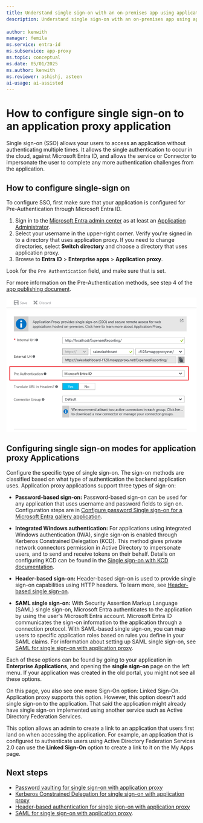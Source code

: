 ```yaml
---
title: Understand single sign-on with an on-premises app using application proxy
description: Understand single sign-on with an on-premises app using application proxy.

author: kenwith
manager: femila
ms.service: entra-id
ms.subservice: app-proxy
ms.topic: conceptual
ms.date: 05/01/2025
ms.author: kenwith
ms.reviewer: ashishj, asteen
ai-usage: ai-assisted
---
```


# How to configure single sign-on to an application proxy application

Single sign-on (SSO) allows your users to access an application without authenticating multiple times. It allows the single authentication to occur in the cloud, against Microsoft Entra ID, and allows the service or Connector to impersonate the user to complete any more authentication challenges from the application.

## How to configure single-sign on
To configure SSO, first make sure that your application is configured for Pre-Authentication through Microsoft Entra ID.

1. Sign in to the [Microsoft Entra admin center](https://entra.microsoft.com) as at least an [Application Administrator](~/identity/role-based-access-control/permissions-reference.md#application-administrator).
1. Select your username in the upper-right corner. Verify you're signed in to a directory that uses application proxy. If you need to change directories, select **Switch directory** and choose a directory that uses application proxy.
1. Browse to **Entra ID** > **Enterprise apps** > **Application proxy**.

 Look for the `Pre Authentication` field, and make sure that is set. 

For more information on the Pre-Authentication methods, see step 4 of the [app publishing document](application-proxy-add-on-premises-application.md).

   ![Pre-authentication method in Microsoft Entra admin center](./media/application-proxy-config-sso-how-to/app-proxy.png)

## Configuring single sign-on modes for application proxy Applications
Configure the specific type of single sign-on. The sign-on methods are classified based on what type of authentication the backend application uses. Application proxy applications support three types of sign-on:

-   **Password-based sign-on:** Password-based sign-on can be used for any application that uses username and password fields to sign on. Configuration steps are in [Configure password Single sign-on for a Microsoft Entra gallery application](~/identity/enterprise-apps/configure-password-single-sign-on-non-gallery-applications.md).

-   **Integrated Windows authentication:** For applications using integrated Windows authentication (IWA), single sign-on is enabled through Kerberos Constrained Delegation (KCD). This method gives private network connectors permission in Active Directory to impersonate users, and to send and receive tokens on their behalf. Details on configuring KCD can be found in the [Single sign-on with KCD documentation](how-to-configure-sso-with-kcd.md).

-   **Header-based sign-on:** Header-based sign-on is used to provide single sign-on capabilities using HTTP headers. To learn more, see [Header-based single sign-on](application-proxy-configure-single-sign-on-with-headers.md).

-   **SAML single sign-on:** With Security Assertion Markup Language (SAML) single sign-on, Microsoft Entra authenticates to the application by using the user's Microsoft Entra account. Microsoft Entra ID communicates the sign-on information to the application through a connection protocol. With SAML-based single sign-on, you can map users to specific application roles based on rules you define in your SAML claims. For information about setting up SAML single sign-on, see [SAML for single sign-on with application proxy](conceptual-sso-apps.md).

Each of these options can be found by going to your application in **Enterprise Applications**, and opening the **single sign-on** page on the left menu. If your application was created in the old portal, you might not see all these options.

On this page, you also see one more Sign-On option: Linked Sign-On. Application proxy supports this option. However, this option doesn't add single sign-on to the application. That said the application might already have single sign-on implemented using another service such as Active Directory Federation Services. 

This option allows an admin to create a link to an application that users first land on when accessing the application. For example, an application that is configured to authenticate users using Active Directory Federation Services 2.0 can use the **Linked Sign-On** option to create a link to it on the My Apps page.

## Next steps
- [Password vaulting for single sign-on with application proxy](application-proxy-configure-single-sign-on-password-vaulting.md)
- [Kerberos Constrained Delegation for single sign-on with application proxy](how-to-configure-sso-with-kcd.md)
- [Header-based authentication for single sign-on with application proxy](application-proxy-configure-single-sign-on-with-headers.md) 
- [SAML for single sign-on with application proxy](conceptual-sso-apps.md).
